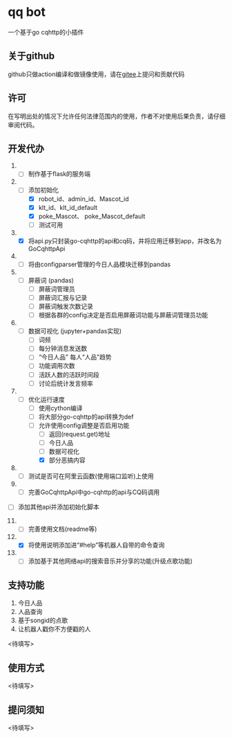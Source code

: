 # qq bot
一个基于go cqhttp的小插件
## 关于github
github只做action编译和做镜像使用，请在[gitee](https://gitee.com/pizero-hihi/qq-bot-api)上提问和贡献代码

## 许可
在写明出处的情况下允许任何法律范围内的使用，作者不对使用后果负责，请仔细审阅代码。
 
## 开发代办
1. - [ ] 制作基于flask的服务端
2. - [ ] 添加初始化
      - [x] robot_id、admin_id、Mascot_id
      - [x] klt_id、klt_id_default
      - [x] poke_Mascot、 poke_Mascot_default
      - [ ] 测试可用
3. - [x] 将api.py只封装go-cqhttp的api和cq码，并将应用迁移到app，并改名为GoCqhttpApi
4. - [ ] 将由configparser管理的今日人品模块迁移到pandas
5. - [ ] 屏蔽词 (pandas)
      - [ ] 屏蔽词管理员
      - [ ] 屏蔽词汇报与记录
      - [ ] 屏蔽词触发次数记录
      - [ ] 根据各群的config决定是否启用屏蔽词功能与屏蔽词管理员功能
6. - [ ] 数据可视化 (jupyter+pandas实现)
      - [ ] 词频
      - [ ] 每分钟消息发送数
      - [ ] “今日人品” 每人“人品”趋势
      - [ ] 功能调用次数
      - [ ] 活跃人数的活跃时间段
      - [ ] 讨论后统计发言频率
7. - [ ] 优化运行速度
      - [ ] 使用cython编译
      - [ ] 将大部分go-cqhttp的api转换为def
      - [ ] 允许使用config调整是否启用功能
         - [ ] 返回(request.get)地址
         - [ ] 今日人品
         - [ ] 数据可视化
         - [x] 部分恶搞内容
8. - [ ] 测试是否可在阿里云函数(使用端口监听)上使用
9.  - [ ] 完善GoCqhttpApi中go-cqhttp的api与CQ码调用
   - [ ] 添加其他api并添加初始化脚本
11. - [ ] 完善使用文档(readme等)
12.  - [x] 将使用说明添加进“#help”等机器人自带的命令查询
13. - [ ] 添加基于其他网络api的搜索音乐并分享的功能(升级点歌功能)

## 支持功能
1. 今日人品
2. 人品查询
3. 基于songid的点歌
4. 让机器人戳你不方便戳的人

<待填写>

## 使用方式

<待填写>

## 提问须知

<待填写>